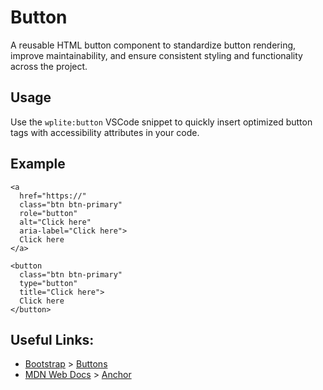 # Button

A reusable HTML button component to standardize button rendering, improve maintainability, and ensure consistent styling and functionality across the project.

## Usage

Use the `wplite:button` VSCode snippet to quickly insert optimized button tags with accessibility attributes in your code.

## Example

```phtml
<a
  href="https://"
  class="btn btn-primary"
  role="button"
  alt="Click here"
  aria-label="Click here">
  Click here
</a>

<button
  class="btn btn-primary"
  type="button"
  title="Click here">
  Click here
</button>
```

## Useful Links:

- [Bootstrap](https://getbootstrap.com/) > [Buttons](https://getbootstrap.com/docs/5.3/components/buttons/)
- [MDN Web Docs](https://developer.mozilla.org/en-US/) > [Anchor](https://developer.mozilla.org/en-US/docs/Web/HTML/Element/a)
